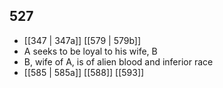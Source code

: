 ## 527
- [[347 | 347a]] [[579 | 579b]] 
- A seeks to be loyal to his wife, B
- B, wife of A, is of alien blood and inferior race
- [[585 | 585a]] [[588]] [[593]] 

